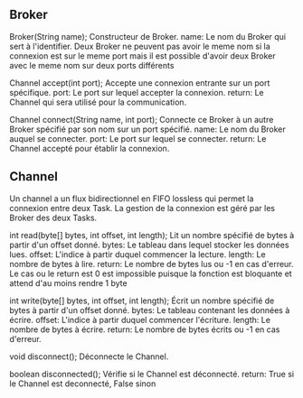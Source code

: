 ## Broker

Broker(String name);
Constructeur de Broker.
name: Le nom du Broker qui sert à l'identifier. Deux Broker ne peuvent pas avoir le meme nom si la connexion est sur le meme port mais il est possible d'avoir deux Broker avec le meme nom sur deux ports différents


Channel accept(int port);
Accepte une connexion entrante sur un port spécifique.
port: Le port sur lequel accepter la connexion.
return: Le Channel qui sera utilisé pour la communication.

Channel connect(String name, int port);
Connecte ce Broker à un autre Broker spécifié par son nom sur un port spécifié.
name: Le nom du Broker auquel se connecter.
port: Le port sur lequel se connecter.
return: Le Channel accepté pour établir la connexion.


## Channel
Un channel a un flux bidirectionnel en FIFO lossless qui permet la connexion entre deux Task. La gestion de la connexion est géré par les Broker des deux Tasks.

int read(byte[] bytes, int offset, int length);
Lit un nombre spécifié de bytes à partir d'un offset donné.
bytes: Le tableau dans lequel stocker les données lues.
offset: L'indice à partir duquel commencer la lecture.
length: Le nombre de bytes à lire.
return: Le nombre de bytes lus ou -1 en cas d'erreur. Le cas ou le return est 0 est impossible puisque la fonction est bloquante et attend d'au moins rendre 1 byte


int write(byte[] bytes, int offset, int length);
Écrit un nombre spécifié de bytes à partir d'un offset donné.
bytes: Le tableau contenant les données à écrire.
offset: L'indice à partir duquel commencer l'écriture.
length: Le nombre de bytes à écrire.
return: Le nombre de bytes écrits ou -1 en cas d'erreur.

void disconnect();
Déconnecte le Channel.

boolean disconnected();
Vérifie si le Channel est déconnecté.
return: True si le Channel est deconnecté, False sinon
